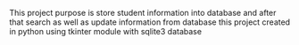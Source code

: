 This project purpose is store student information into database and after that search as well as update information from database
this project created in python using tkinter module with sqlite3 database
